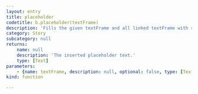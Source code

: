 ```yaml
---
layout: entry
title: placeholder
codetitle: b.placeholder(textFrame)
description: 'Fills the given textFrame and all linked textFrame with random placeholder text. The placeholder text will be added at the end of any already existing text in the text frame.'
category: Story
subcategory: null
returns:
    name: null
    description: 'The inserted placeholder text.'
    type: [Text]
parameters:
    - {name: textFrame, description: null, optional: false, type: [TextFrame]}
kind: function

---
```

